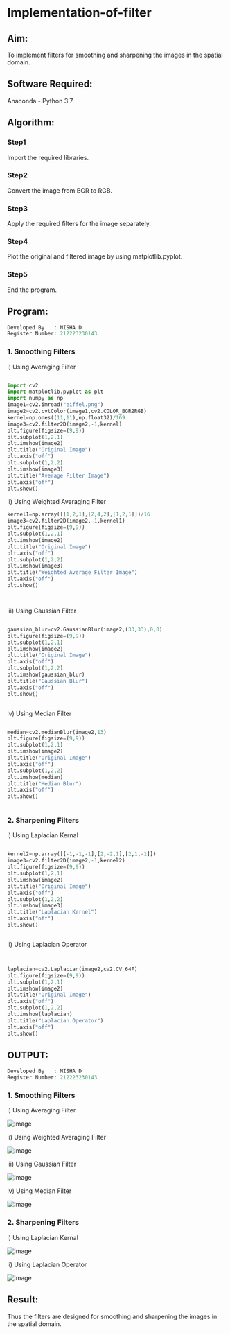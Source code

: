 # Implementation-of-filter
## Aim:
To implement filters for smoothing and sharpening the images in the spatial domain.

## Software Required:
Anaconda - Python 3.7

## Algorithm:
### Step1
Import the required libraries.


### Step2
Convert the image from BGR to RGB.


### Step3
Apply the required filters for the image separately.


### Step4
Plot the original and filtered image by using matplotlib.pyplot.


### Step5
End the program.


## Program:
```py
Developed By   : NISHA D
Register Number: 212223230143
```
### 1. Smoothing Filters

i) Using Averaging Filter
```Python

import cv2
import matplotlib.pyplot as plt
import numpy as np
image1=cv2.imread("eiffel.png")
image2=cv2.cvtColor(image1,cv2.COLOR_BGR2RGB)
kernel=np.ones((11,11),np.float32)/169
image3=cv2.filter2D(image2,-1,kernel)
plt.figure(figsize=(9,9))
plt.subplot(1,2,1)
plt.imshow(image2)
plt.title("Original Image")
plt.axis("off")
plt.subplot(1,2,2)
plt.imshow(image3)
plt.title("Average Filter Image")
plt.axis("off")
plt.show()

```
ii) Using Weighted Averaging Filter
```Python
kernel1=np.array([[1,2,1],[2,4,2],[1,2,1]])/16
image3=cv2.filter2D(image2,-1,kernel1)
plt.figure(figsize=(9,9))
plt.subplot(1,2,1)
plt.imshow(image2)
plt.title("Original Image")
plt.axis("off")
plt.subplot(1,2,2)
plt.imshow(image3)
plt.title("Weighted Average Filter Image")
plt.axis("off")
plt.show()




```
iii) Using Gaussian Filter
```Python

gaussian_blur=cv2.GaussianBlur(image2,(33,33),0,0)
plt.figure(figsize=(9,9))
plt.subplot(1,2,1)
plt.imshow(image2)
plt.title("Original Image")
plt.axis("off")
plt.subplot(1,2,2)
plt.imshow(gaussian_blur)
plt.title("Gaussian Blur")
plt.axis("off")
plt.show()



```

iv) Using Median Filter
```Python

median=cv2.medianBlur(image2,13)
plt.figure(figsize=(9,9))
plt.subplot(1,2,1)
plt.imshow(image2)
plt.title("Original Image")
plt.axis("off")
plt.subplot(1,2,2)
plt.imshow(median)
plt.title("Median Blur")
plt.axis("off")
plt.show()



```

### 2. Sharpening Filters
i) Using Laplacian Kernal
```Python

kernel2=np.array([[-1,-1,-1],[2,-2,1],[2,1,-1]])
image3=cv2.filter2D(image2,-1,kernel2)
plt.figure(figsize=(9,9))
plt.subplot(1,2,1)
plt.imshow(image2)
plt.title("Original Image")
plt.axis("off")
plt.subplot(1,2,2)
plt.imshow(image3)
plt.title("Laplacian Kernel")
plt.axis("off")
plt.show()



```
ii) Using Laplacian Operator
```Python


laplacian=cv2.Laplacian(image2,cv2.CV_64F)
plt.figure(figsize=(9,9))
plt.subplot(1,2,1)
plt.imshow(image2)
plt.title("Original Image")
plt.axis("off")
plt.subplot(1,2,2)
plt.imshow(laplacian)
plt.title("Laplacian Operator")
plt.axis("off")
plt.show()


```

## OUTPUT:

```py
Developed By   : NISHA D
Register Number: 212223230143
```

### 1. Smoothing Filters
i) Using Averaging Filter

![image](https://github.com/YendluriChandana/Implementation-of-filter/assets/139842204/812ed259-d724-47e8-bbae-44f2dfa25bb3)




ii) Using Weighted Averaging Filter

![image](https://github.com/YendluriChandana/Implementation-of-filter/assets/139842204/9b73a95b-4b8e-4c99-8be6-6b4252d13038)



iii) Using Gaussian Filter

![image](https://github.com/YendluriChandana/Implementation-of-filter/assets/139842204/80dd8e1d-9cae-467f-a617-db7a41b2b431)



iv) Using Median Filter

![image](https://github.com/YendluriChandana/Implementation-of-filter/assets/139842204/08e3e670-f7c0-47ba-b041-d3ee5be86e86)




### 2. Sharpening Filters

i) Using Laplacian Kernal

![image](https://github.com/YendluriChandana/Implementation-of-filter/assets/139842204/728b9e57-76f9-46bc-b04c-014cc6cf0d0b)



ii) Using Laplacian Operator

![image](https://github.com/YendluriChandana/Implementation-of-filter/assets/139842204/787eb0d1-e4b6-4e69-8fef-a999df0cfa7e)



## Result:
Thus the filters are designed for smoothing and sharpening the images in the spatial domain.
